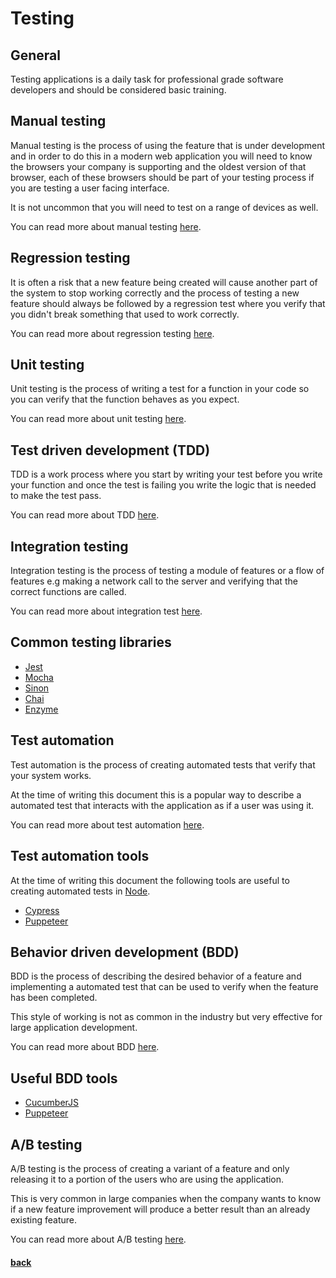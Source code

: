 # Testing

## General

Testing applications is a daily task for professional grade software developers and should be considered basic training.

## Manual testing

Manual testing is the process of using the feature that is under development and in order to do this in a modern web application you will need to know the browsers your company is supporting and the oldest version of that browser, each of these browsers should be part of your testing process if you are testing a user facing interface.

It is not uncommon that you will need to test on a range of devices as well.

You can read more about manual testing [here](https://en.wikipedia.org/wiki/Manual_testing).

## Regression testing

It is often a risk that a new feature being created will cause another part of the system to stop working correctly and the process of testing a new feature should always be followed by a regression test where you verify that you didn't break something that used to work correctly.

You can read more about regression testing [here](https://en.wikipedia.org/wiki/Regression_testing).

## Unit testing

Unit testing is the process of writing a test for a function in your code so you can verify that the function behaves as you expect.

You can read more about unit testing [here](https://en.wikipedia.org/wiki/Unit_testing).

## Test driven development (TDD)

TDD is a work process where you start by writing your test before you write your function and once the test is failing you write the logic that is needed to make the test pass.

You can read more about TDD [here](https://en.wikipedia.org/wiki/Test-driven_development).

## Integration testing

Integration testing is the process of testing a module of features or a flow of features e.g making a network call to the server and verifying that the correct functions are called.

You can read more about integration test [here](https://en.wikipedia.org/wiki/Integration_testing).

## Common testing libraries

* [Jest](https://jestjs.io/)
* [Mocha](https://mochajs.org/)
* [Sinon](https://sinonjs.org/)
* [Chai](https://www.chaijs.com/)
* [Enzyme](https://airbnb.io/enzyme/)

## Test automation

Test automation is the process of creating automated tests that verify that your system works.

At the time of writing this document this is a popular way to describe a automated test that interacts with the application as if a user was using it.

You can read more about test automation [here](https://en.wikipedia.org/wiki/Test_automation).

## Test automation tools

At the time of writing this document the following tools are useful to creating automated tests in [Node](../backend/node/node.md).

* [Cypress](https://www.cypress.io/)
* [Puppeteer](https://pptr.dev/)

## Behavior driven development (BDD)

BDD is the process of describing the desired behavior of a feature and implementing a automated test that can be used to verify when the feature has been completed.

This style of working is not as common in the industry but very effective for large application development.

You can read more about BDD [here](https://en.wikipedia.org/wiki/Behavior-driven_development).

## Useful BDD tools

* [CucumberJS](https://cucumber.io/)
* [Puppeteer](https://pptr.dev/)

## A/B testing

A/B testing is the process of creating a variant of a feature and only releasing it to a portion of the users who are using the application.

This is very common in large companies when the company wants to know if a new feature improvement will produce a better result than an already existing feature.

You can read more about A/B testing [here](https://en.wikipedia.org/wiki/A/B_testing).

#### [back](../README.md)
